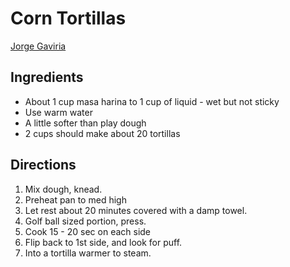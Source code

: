 # Corn Tortillas

[Jorge Gaviria](https://www.youtube.com/watch?v=k3uZ0eclpY0)

## Ingredients
* About 1 cup masa harina to 1 cup of liquid - wet but not sticky
* Use warm water
* A little softer than play dough
* 2 cups should make about 20 tortillas

## Directions
1. Mix dough, knead.
2. Preheat pan to med high
3. Let rest about 20 minutes covered with a damp towel.
4. Golf ball sized portion, press.
5. Cook 15 - 20 sec on each side
6. Flip back to 1st side, and look for puff.
7. Into a tortilla warmer to steam.
